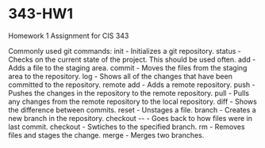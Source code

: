 # 343-HW1
Homework 1 Assignment for CIS 343

Commonly used git commands:
init - Initializes a git repository.
status - Checks on the current state of the project. This should be used often.
add - Adds a file to the staging area.
commit - Moves the files from the staging area to the repository.
log - Shows all of the changes that have been committed to the repository.
remote add - Adds a remote repository.
push - Pushes the changes in the repository to the remote repository.
pull - Pulls any changes from the remote repository to the local repository.
diff - Shows the difference between commits.
reset - Unstages a file.
branch - Creates a new branch in the repository.
checkout -- <target> - Goes back to how files were in last commit.
checkout <branch> - Swtiches to the specified branch.
rm - Removes files and stages the change.
merge - Merges two branches.
